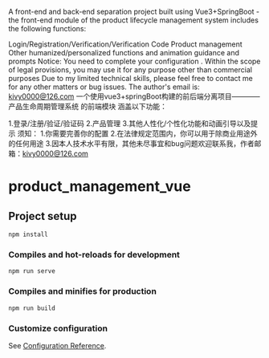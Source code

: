 A front-end and back-end separation project built using Vue3+SpringBoot - the front-end module of the product lifecycle management system includes the following functions:

Login/Registration/Verification/Verification Code
Product management
Other humanized/personalized functions and animation guidance and prompts Notice:
You need to complete your configuration . 
Within the scope of legal provisions, you may use it for any purpose other than commercial purposes
Due to my limited technical skills, please feel free to contact me for any other matters or bug issues. The author's email is: kivy0000@126.com
一个使用vue3+springBoot构建的前后端分离项目————产品生命周期管理系统 的前端模块 涵盖以下功能：

1.登录/注册/验证/验证码 2.产品管理 3.其他人性化/个性化功能和动画引导以及提示 须知： 1.你需要完善你的配置 2.在法律规定范围内，你可以用于除商业用途外的任何用途 3.因本人技术水平有限，其他未尽事宜和bug问题欢迎联系我，作者邮箱：kivy0000@126.com
# product_management_vue

## Project setup
```
npm install
```

### Compiles and hot-reloads for development
```
npm run serve
```

### Compiles and minifies for production
```
npm run build
```

### Customize configuration
See [Configuration Reference](https://cli.vuejs.org/config/).

